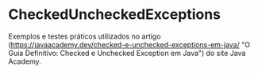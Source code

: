 # CheckedUncheckedExceptions

Exemplos e testes práticos utilizados no artigo (https://javaacademy.dev/checked-e-unchecked-exceptions-em-java/ "O Guia Definitivo: Checked e Unchecked Exception em Java") do site Java Academy. 



